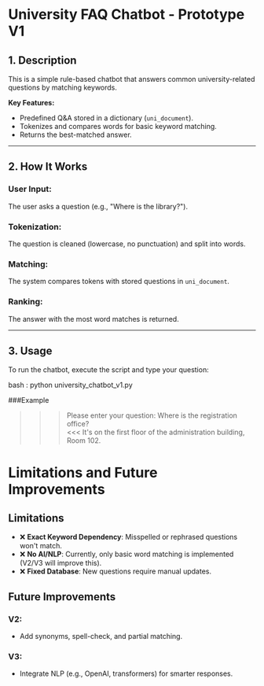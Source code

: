 # University FAQ Chatbot - Prototype V1

## 1. Description
This is a simple rule-based chatbot that answers common university-related questions by matching keywords.

**Key Features:**
- Predefined Q&A stored in a dictionary (`uni_document`).
- Tokenizes and compares words for basic keyword matching.
- Returns the best-matched answer.

---

## 2. How It Works

### User Input:
The user asks a question (e.g., "Where is the library?").

### Tokenization:
The question is cleaned (lowercase, no punctuation) and split into words.

### Matching:
The system compares tokens with stored questions in `uni_document`.

### Ranking:
The answer with the most word matches is returned.

---

## 3. Usage

To run the chatbot, execute the script and type your question:

bash : 
python university_chatbot_v1.py 

###Example
>>> Please enter your question: Where is the registration office?  
<<< It's on the first floor of the administration building, Room 102.


# Limitations and Future Improvements

## Limitations

- ❌ **Exact Keyword Dependency**: Misspelled or rephrased questions won't match.
- ❌ **No AI/NLP**: Currently, only basic word matching is implemented (V2/V3 will improve this).
- ❌ **Fixed Database**: New questions require manual updates.

## Future Improvements

### V2:
- Add synonyms, spell-check, and partial matching.

### V3:
- Integrate NLP (e.g., OpenAI, transformers) for smarter responses.
